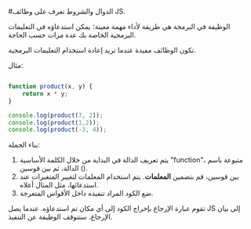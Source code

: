 #الدوال والشروط
تعرف على وظائف JS.

الوظيفة في البرمجة هي طريقة لأداء مهمة معينة؛ يمكن استدعاؤه في التعليمات البرمجية الخاصة بك عدة مرات حسب الحاجة.

تكون الوظائف مفيدة عندما تريد إعادة استخدام التعليمات البرمجية.

مثال:

```javascript

function product(x, y) {
    return x * y;
}

console.log(product(7, 2));
console.log(product(1,2));
console.log(product(-3, 4));

```

بناء الجملة:

1. يتم تعريف الدالة في البداية من خلال الكلمة الأساسية "function"، متبوعة باسم الدالة، ثم بين قوسين ().
2. بين قوسين، قم بتضمين **المعلمات**. يتم استخدام المعلمات لتغيير المتغيرات عند استدعائها، مثل المثال أعلاه.
3. ضع الكود المراد تنفيذه داخل الأقواس المتعرجة.

تقوم عبارة الإرجاع بإخراج الكود إلى أي مكان تم استدعاؤه. عندما يصل JS إلى بيان الإرجاع، ستتوقف الوظيفة عن التنفيذ.